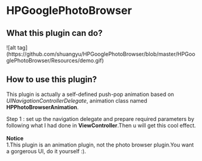 # HPGooglePhotoBrowser
<h2>What this plugin can do?</h2>  
![alt tag](https://github.com/shuangyu/HPGooglePhotoBrowser/blob/master/HPGooglePhotoBrowser/Resources/demo.gif)

<h2>How to use this plugin?</h2> 
This plugin is actually a self-defined push-pop animation based on <i>UINavigationControllerDelegate</i>, animation class named <b>HPPhotoBrowserAnimation</b>.</br>

Step 1 : set up the navigation delegate and prepare required parameters by following what I had done in <b>ViewController</b>.Then u will get this cool effect.
</br>
</br>
<b>Notice</b></br>
1.This plugin is an animation plugin, not the photo browser plugin.You want a gorgerous UI, do it yourself :).</br>